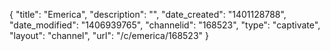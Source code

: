 {
    "title": "Emerica",
    "description": "",
    "date_created": "1401128788",
    "date_modified": "1406939765",
    "channelid": "168523",
    "type": "captivate",
    "layout": "channel",
    "url": "\/c\/emerica\/168523"
}